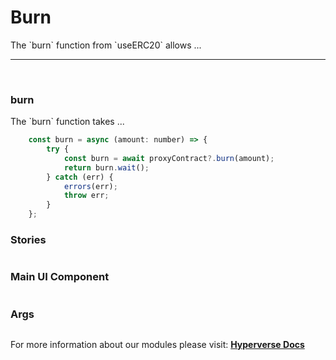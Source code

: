 # Burn

<p> The `burn` function from `useERC20` allows ... </p>

---

<br>

### burn

<p> The `burn` function takes ... </p>

```jsx
	const burn = async (amount: number) => {
		try {
			const burn = await proxyContract?.burn(amount);
			return burn.wait();
		} catch (err) {
			errors(err);
			throw err;
		}
	};
```

### Stories

```jsx

```

### Main UI Component

```jsx

```

### Args

```jsx

```

For more information about our modules please visit: [**Hyperverse Docs**](docs.hyperverse.dev)
